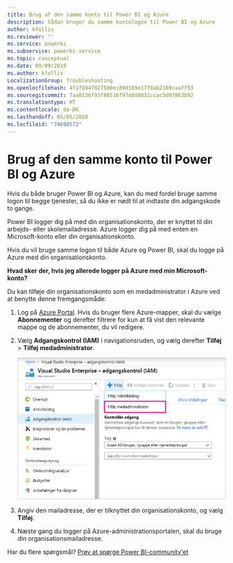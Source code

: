```yaml
---
title: Brug af den samme konto til Power BI og Azure
description: Sådan bruger du samme kontologon til Power BI og Azure
author: kfollis
ms.reviewer: ''
ms.service: powerbi
ms.subservice: powerbi-service
ms.topic: conceptual
ms.date: 09/09/2019
ms.author: kfollis
LocalizationGroup: Troubleshooting
ms.openlocfilehash: 4f1f8947827500ec89d189e17f8ab2189caaff93
ms.sourcegitcommit: 7aa0136f93f88516f97ddd8031ccac5d07863b92
ms.translationtype: HT
ms.contentlocale: da-DK
ms.lasthandoff: 05/05/2020
ms.locfileid: "74698572"
---
```

# <a name="using-the-same-account-for-power-bi-and-azure"></a>Brug af den samme konto til Power BI og Azure

Hvis du både bruger Power BI og Azure, kan du med fordel bruge samme logon til begge tjenester, så du ikke er nødt til at indtaste din adgangskode to gange.

Power BI logger dig på med din organisationskonto, der er knyttet til din arbejds- eller skolemailadresse.  Azure logger dig på med enten en Microsoft-konto eller din organisationskonto.

Hvis du vil bruge samme logon til både Azure og Power BI, skal du logge på Azure med din organisationskonto.

**Hvad sker der, hvis jeg allerede logger på Azure med min Microsoft-konto?**

Du kan tilføje din organisationskonto som en medadministrator i Azure ved at benytte denne fremgangsmåde:

1. Log på [Azure Portal](https://portal.azure.com/). Hvis du bruger flere Azure-mapper, skal du vælge **Abonnementer** og derefter filtrere for kun at få vist den relevante mappe og de abonnementer, du vil redigere.

1. Vælg **Adgangskontrol (IAM)** i navigationsruden, og vælg derefter **Tilføj** \> **Tilføj medadministrator**.

    ![Tilføj en medadministrator i Azure Portal](media/service-admin-how-to-use-the-same-account-as-azure/add-co-administrator.png)

1. Angiv den mailadresse, der er tilknyttet din organisationskonto, og vælg **Tilføj**.

1. Næste gang du logger på Azure-administrationsportalen, skal du bruge din organisationsmailadresse.

Har du flere spørgsmål? [Prøv at spørge Power BI-community'et](https://community.powerbi.com/)
